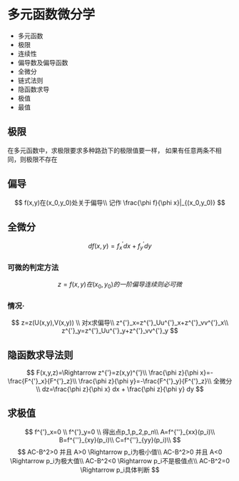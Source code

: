 # 多元函数微分学
- 多元函数
- 极限
- 连续性
- 偏导数及偏导函数
- 全微分
- 链式法则
- 隐函数求导
- 极值
- 最值
## 极限
在多元函数中，求极限要求多种路劲下的极限值要一样，
如果有任意两条不相同，则极限不存在
## 偏导
$$
f(x,y)在(x_0,y_0)处关于偏导\\
记作
\frac{\phi f}{\phi x}|_{(x_0,y_0)}
$$
## 全微分
$$
df(x,y)=f^{'}_xdx+f^{'}_ydy
$$
### 可微的判定方法
$$
z=f(x,y)在(x_0,y_0)的一阶偏导连续则必可微
$$
### 情况·
$$
z=z(U(x,y),V(x,y))
\\
对x求偏导\\
z^{'}_x=z^{'}_Uu^{'}_x+z^{'}_vv^{'}_x\\
z^{'}_y=z^{'}_Uu^{'}_y+z^{'}_vv^{'}_y
$$
## 隐函数求导法则
$$
F(x,y,z)=\Rightarrow z^{'}=z(x,y)^{'}\\
\frac{\phi z}{\phi x}=-\frac{F^{'}_x}{F^{'}_z}\\
\frac{\phi z}{\phi y}=-\frac{F^{'}_y}{F^{'}_z}\\
全微分\\
dz=\frac{\phi z}{\phi x} dx + \frac{\phi z}{\phi y} dy
$$
## 求极值
$$
f^{'}_x=0 \\
f^{'}_y=0 \\
得出点p_1,p_2,p_n\\
A=f^{''}_{xx}(p_i)\\
B=f^{''}_{xy}(p_i)\\
C=f^{''}_{yy}(p_i)\\
$$
$$
AC-B^2>0 并且 A>0 \Rightarrow p_i为极小值\\
AC-B^2>0 并且 A<0 \Rightarrow p_i为极大值\\
AC-B^2<0 \Rightarrow p_i不是极值点\\
AC-B^2=0  \Rightarrow p_i具体判断
$$